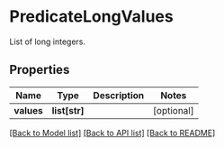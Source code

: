 # PredicateLongValues

List of long integers.

## Properties

| Name       | Type          | Description | Notes      |
| ---------- | ------------- | ----------- | ---------- |
| **values** | **list[str]** |             | [optional] |

[[Back to Model list]](../README.md#documentation-for-models) [[Back to API list]](../README.md#documentation-for-api-endpoints) [[Back to README]](../README.md)
